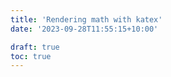 ```yaml
---
title: 'Rendering math with katex'
date: '2023-09-28T11:55:15+10:00'

draft: true
toc: true
---
```

